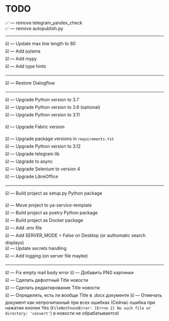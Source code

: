 # TODO

✅️ &mdash; remove telegram_yandex_check  
✅️ &mdash; remove autopublish.py

---

☑️ &mdash; Update max line length to 80  
☑️ &mdash; Add pylama  
☑️ &mdash; Add mypy  
☑️ &mdash; Add type hints  


---

☑️ &mdash; Restore Dialogflow  

---

☑️ &mdash; Upgrade Python version to 3.7  
☑️ &mdash; Upgrade Python version to 3.8 (optional)  
☑️ &mdash; Upgrade Python version to 3.11  

☑️ &mdash; Upgrade Fabric version

☑️ &mdash; Upgrade package versions in `requirements.txt`  
☑️ &mdash; Upgrade Python version to 3.12  
☑️ &mdash; Upgrade telegram lib  
☑️ &mdash; Upgrade to async  
☑️ &mdash; Upgrade Selenium to version 4  
☑️ &mdash; Upgrade LibreOffice  

---

☑️ &mdash; Build project as setup.py Python package 

☑️ &mdash; Move project to ya-service-template   
☑️ &mdash; Build project as poetry Python package  
☑️ &mdash; Build project as Docker package  
☑️ &mdash; Add .env file  
☑️ &mdash; Add SERVER_MODE = False on Desktop 
(or authomatic search displays)  
☑️ &mdash; Update secrets handling  
☑️ &mdash; Add logging (on server file maybe)  

---

☑️ &mdash; Fix empty mail body error
☑️ &mdash; Добавить PNG картинки  
☑️ &mdash; Сделать дефолтный Title новости  
☑️ &mdash; Сделать редактирование Title новости  
☑️ &mdash; Определять, есть ли вообще Title в .docx документе
☑️ &mdash; Отмечать документ как непрочитанный при всех ошибках
(Сейчас ошибка при нажатии кнопки Yes 
(`FileNotFoundError: [Errno 2] No such file or directory: 'convert'`) 
в новости не обрабатывается)
